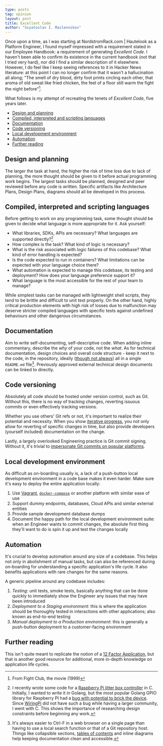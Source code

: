 ```yaml
---
type: posts
tag: opinion
layout: post
title: Excellent Code
author: "Svyatoslav I. Maslennikov"
---
```


Once upon a time, as I was starting at NordstromRack.com | Hautelook as a Platform Engineer, I found myself impressed with a requirement stated in our Employee Handbook: a requirement of generating *Excellent Code*. I haven't been able to confirm its existence in the current handbook (not that I tried very hard), nor did I find a similar description of it elsewhere. However, I do feel like I keep seeing references to it in Hacker News literature: at this point I can no longer confirm that it wasn't a hallucination all along; "The smell of dry blood, dirty foot prints circling each other, that aroma of old sweat like fried chicken, the feel of a floor still warm the fight the night before"[^1].

What follows is my attempt of recreating the tenets of *Excellent Code*, five years later.

<!-- toc -->

- [Design and planning](#design-and-planning)
- [Compiled, interpreted and scripting languages](#compiled-interpreted-and-scripting-languages)
- [Documentation](#documentation)
- [Code versioning](#code-versioning)
- [Local development environment](#local-development-environment)
- [Automation](#automation)
- [Further reading](#further-reading)

<!-- tocstop -->

## Design and planning

The larger the task at hand, the higher the risk of time loss due to lack of planning, the more thought should be given to it before actual programming work begins. The largest tasks should be planned, designed and peer reviewed before any code is written. Specific artifacts like Architecture Plans, Design Plans, diagrams should all be developed in this process.

## Compiled, interpreted and scripting languages

Before getting to work on any programming task, some thought should be given to decide what language is more appropriate for it. Ask yourself:

* What libraries, SDKs, APIs are necessary? What languages are supported directly?[^2]
* How complex is the task? What kind of logic is necessary?
* What is the risk associated with logic failures of this codebase? What kind of error handling is expected?
* Is the code expected to run in containers? What limitations can be expected with your language choice there?
* What automation is expected to manage this codebase, its testing and deployment? How does your language preference support it?
* What language is the most accessible for the rest of your team to manage?

While simplest tasks can be managed with lightweight shell scripts, they tend to be brittle and difficult to unit test properly. On the other hand, highly critical production elements with high risk of losses due to malfunction may deserve stricter compiled languages with specific tests against undefined behaviours and other dangerous circumstances.

## Documentation

Aim to write self-documenting, self-descriptive code. When adding inline commentary, describe the _why_ of your code, not the _what_. As for technical documentation, design choices and overall code structure - keep it next to the code, in the repository, ideally ([though not always](https://matklad.github.io//2021/02/06/ARCHITECTURE.md.html)) all in a single `README.md` file[^3]. Previously approved external technical design documents can be linked to directly.

## Code versioning

Absolutely all code should be hosted under version control, such as Git. Without this, there is no way of tracking changes, reverting issuous commits or even effectively tracking versions.

Whether you use others' Git refs or not, it's important to realize their potential and necessity. When you show [iterative progress](https://chris.beams.io/posts/git-commit/), you not only allow for reverting of specific changes in time, but also provide developers (yourself included) documentation on the change.

Lastly, a largely overlooked Engineering practice is Git commit signing. Without it, it's trivial to [impersonate Git commits on popular platforms](https://github.com/smaslennikov/faking-gabriel-fok).

## Local development environment

As difficult as on-boarding usually is, a lack of a push-button local development environment in a code base makes it even harder. Make sure it's easy to deploy the entire application locally:

1. Use [Vagrant](https://www.vagrantup.com/), [`docker-compose`](https://docs.docker.com/compose/) or another platform with similar ease of use
1. Support dummy endpoints, databases, Cloud APIs and similar external entities
1. Provide sample development database dumps
1. Document the happy path for the local development environment suite: when an Engineer wants to commit changes, the absolute first thing they'll want to do is spin it up and test the changes locally

## Automation

It's crucial to develop automation around any size of a codebase. This helps not only in abolishment of manual tasks, but can also be referenced during on-boarding for understanding a specific application's life cycle. It also benefits applications with rare changes for the same reasons.

A generic pipeline around any codebase includes:

1. *Testing*: unit tests, smoke tests, basically anything that can be done quickly to immediately show the Engineer any issues that may have been introduced
1. *Deployment to a Staging environment*: this is where the application should be thoroughly tested in interactions with other applications; also known as end-to-end testing
1. *Manual deployment to a Production environment*: this is generally a push-button deployment to a customer-facing environment

## Further reading

This isn't quite meant to replicate the notion of a [12 Factor Application](https://12factor.net/), but that is another good resource for additional, more in-depth knowledge on application life cycles.

[^1]: From Fight Club, the movie (1999)
[^2]: I recently wrote some code for a [Raspberry Pi litter box controller](https://litter-controller.smaslennikov.com) in C. Initially, I wanted to write it in Golang, but the most popular Golang GPIO library for Raspberry PI had a [bug with potential to brick the device](https://github.com/stianeikeland/go-rpio/issues/38). Since [WiringPi](http://wiringpi.com/) did not have such a bug while having a larger community, I went with C. This shows the importance of researching design constraints before beginning any work.
[^3]: It's always easier to Ctrl-F in a web browser on a single page than having to use a local search function or that of a Git repository host. Things like collapsible sections, [tables of contents](https://github.com/smaslennikov/markdown-toc) and inline diagrams help keeping documentation clean and accessible.
